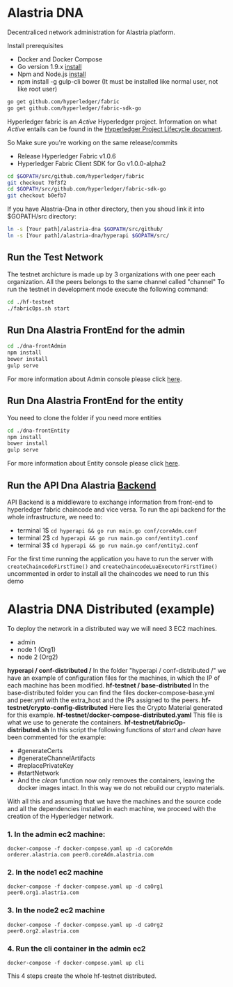 #  Alastria DNA
Decentraliced network administration for Alastria platform.

Install prerequisites
 - Docker and Docker Compose
 - Go version 1.9.x [install](https://golang.org/doc/install)
 - Npm and Node.js [install](https://docs.npmjs.com/getting-started/installing-node)
 - npm install -g gulp-cli bower (It must be installed like normal user, not like root user)

``` bash
go get github.com/hyperledger/fabric
go get github.com/hyperledger/fabric-sdk-go
````


Hyperledger fabric is an _Active_ Hyperledger project. Information on what _Active_ entails can be found in
the [Hyperledger Project Lifecycle document](https://wiki.hyperledger.org/community/project-lifecycle).

So Make sure you're working on the same release/commits
* Release Hyperledger Fabric v1.0.6
* Hyperledger Fabric Client SDK for Go v1.0.0-alpha2

``` bash
cd $GOPATH/src/github.com/hyperledger/fabric
git checkout 70f3f2
cd $GOPATH/src/github.com/hyperledger/fabric-sdk-go
git checkout b0efb7
```

If you have Alastria-Dna in other directory, then you shoud link it into $GOPATH/src directory:
``` bash
ln -s [Your path]/alastria-dna $GOPATH/src/github/
ln -s [Your path]/alastria-dna/hyperapi $GOPATH/src/
```

## Run the Test Network

The testnet archicture is made up by 3 organizations with one peer each organization. All the peers belongs to the same channel called "channel"
To run the testnet in development mode execute the following command:

``` bash
cd ./hf-testnet
./fabricOps.sh start
```

## Run Dna Alastria FrontEnd for the admin

``` bash
cd ./dna-frontAdmin
npm install
bower install
gulp serve
```
For more information about Admin console please click [here](https://github.com/alastria/alastria-dna/blob/develop/dna-frontAdmin/README.md).

## Run Dna Alastria FrontEnd for the entity

You need to clone the folder if you need more entities

``` bash
cd ./dna-frontEntity
npm install
bower install
gulp serve
```
For more information about Entity console please click [here](https://github.com/alastria/alastria-dna/blob/develop/dna-frontEntity/README.md).

## Run the API Dna Alastria [Backend](hyperapi/README.md)

API Backend is a middleware to exchange information from front-end to hyperledger fabric chaincode and vice versa. To run the api backend for the whole infrastructure, we need to:


* terminal 1$ ```cd hyperapi && go run main.go conf/coreAdm.conf```
* terminal 2$ ```cd hyperapi && go run main.go conf/entity1.conf```
* terminal 3$ ```cd hyperapi && go run main.go conf/entity2.conf```

For the first time running the application you have to run the server with ```createChaincodeFirstTime()``` and ```createChaincodeLuaExecutorFirstTime()``` uncommented in order to install all the chaincodes we need to run this demo

# Alastria DNA Distributed (example)

To deploy the network in a distributed way we will need 3 EC2 machines. 
- admin
- node 1 (Org1)
- node 2 (Org2)

**hyperapi / conf-distributed /**
In the folder "hyperapi / conf-distributed /" we have an example of configuration files for the machines, in which the IP of each machine has been modified.
**hf-testnet / base-distributed**
In the base-distributed folder you can find the files docker-compose-base.yml and peer.yml with the extra_host and the IPs assigned to the peers.
**hf-testnet/crypto-config-distributed**
Here lies the Crypto Material generated for this example.
**hf-testnet/docker-compose-distributed.yaml**
This file is what we use to generate the containers.
**hf-testnet/fabricOp-distributed.sh**
In this script the following functions of *start* and *clean* have been commented for the example:
- #generateCerts
- #generateChannelArtifacts
- #replacePrivateKey
- #startNetwork
- And the *clean* function now only removes the containers, leaving the docker images intact.
In this way we do not rebuild our crypto materials.

With all this and assuming that we have the machines and the source code and all the dependencies installed in each machine, we proceed with the creation of the 
Hyperledger network.

### 1. In the admin ec2 machine:


    docker-compose -f docker-compose.yaml up -d caCoreAdm orderer.alastria.com peer0.coreAdm.alastria.com

  
### 2. In the node1 ec2 machine

    docker-compose -f docker-compose.yaml up -d caOrg1 peer0.org1.alastria.com

### 3. In the node2 ec2 machine

    docker-compose -f docker-compose.yaml up -d caOrg2 peer0.org2.alastria.com

### 4. Run the cli container in the admin ec2

    docker-compose -f docker-compose.yaml up cli

This 4 steps create the whole hf-testnet distributed.
